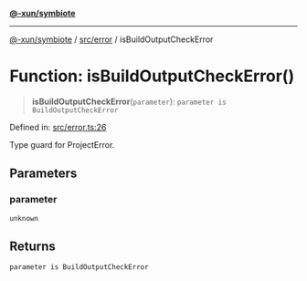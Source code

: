 [**@-xun/symbiote**](../../../README.md)

***

[@-xun/symbiote](../../../README.md) / [src/error](../README.md) / isBuildOutputCheckError

# Function: isBuildOutputCheckError()

> **isBuildOutputCheckError**(`parameter`): `parameter is BuildOutputCheckError`

Defined in: [src/error.ts:26](https://github.com/Xunnamius/symbiote/blob/c0ad42f4c6445e4425455b816e9c7314dfae3311/src/error.ts#L26)

Type guard for ProjectError.

## Parameters

### parameter

`unknown`

## Returns

`parameter is BuildOutputCheckError`
